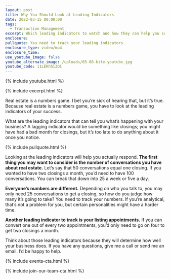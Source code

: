 ```yaml
---
layout: post
title: Why You Should Look at Leading Indicators
date: 2022-03-15 00:00:00
tags:
  - Transaction Management
excerpt: Which leading indicators to watch and how they can help you succeed.
enclosure:
pullquote: You need to track your leading indicators.
enclosure_type: video/mp4
enclosure_time:
use_youtube_image: false
youtube_alternate_image: /uploads/03-08-kite-youtube.jpg
youtube_code: 11LERhhiZDI
---
```

{% include youtube.html %}

{% include excerpt.html %}

Real estate is a numbers game. I bet you’re sick of hearing that, but it’s true. Because real estate is a numbers game, you have to look at the leading indicators of your success.&nbsp;

What are the leading indicators that can tell you what’s happening with your business? A lagging indicator would be something like closings; you might have had a bad month for closings, but it’s too late to do anything about it once you notice.

{% include pullquote.html %}

Looking at the leading indicators will help you actually respond. **The first thing you may want to consider is the number of conversations you have about real estate.** Let’s say that 50 conversations equal one closing. If you wanted to have two closings a month, you’d need to have 100 conversations. You can break that down into 25 a week or five a day.&nbsp;

**Everyone’s numbers are different.** Depending on who you talk to, you may only need 25 conversations to get a closing, so how do you judge how many it’s going to take? You need to track your numbers. If you’re analytical, that’s not a problem for you, but certain personalities might have a harder time.

**Another leading indicator to track is your listing appointments.** If you can convert one out of every two appointments, you’d only need to go on four to get two closings a month.&nbsp;

Think about those leading indicators because they will determine how well your business does. If you have any questions, give me a call or send me an email. I’d be happy to help.

{% include events-cta.html %}

{% include join-our-team-cta.html %}

